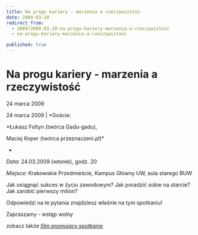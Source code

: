 ```yaml
---
title: Na progu kariery - marzenia a rzeczywistość
date: 2009-03-20
redirect_from: 
  - 2009/2009.03.20-na-progu-kariery-marzenia-a-rzeczywistosc
  - na-progu-kariery-marzenia-a-rzeczywistosc

published: true
---
```




# Na progu kariery - marzenia a rzeczywistość

<time>24 marca 2009</time>

24 marca 2009 | 
*Goście:

*Łukasz Foltyn (twórca Gadu-gadu),

Maciej Koper (twórca przeznaczeni.pl)*

*

*Data:* 24.03.2009 (wtorek), godz. 20

*Miejsce:* Krakowskie Przedmieście, Kampus Główny UW, aula starego BUW

Jak osiągnąć sukces w życiu zawodowym? Jak poradzić sobie na starcie?&nbsp; Jak zarobić pierwszy milion?

Odpowiedzi na te pytania znajdziesz właśnie na tym spotkaniu!

Zapraszamy - wstęp wolny

zobacz także *[film promujący spotkanie](%5C%22www.youtube.com/watch?v=5LQeI2AgJsc%5C%22)*

          

         


<!--CONTENT FROM OLD SERVER (jos before 2013): 24 marca 2009 | 
*Goście:

*Łukasz Foltyn (twórca Gadu-gadu),

Maciej Koper (twórca przeznaczeni.pl)*

*

*Data:* 24.03.2009 (wtorek), godz. 20

*Miejsce:* Krakowskie Przedmieście, Kampus Główny UW, aula starego BUW

Jak osiągnąć sukces w życiu zawodowym? Jak poradzić sobie na starcie?&nbsp; Jak zarobić pierwszy milion?

Odpowiedzi na te pytania znajdziesz właśnie na tym spotkaniu!



Zapraszamy - wstęp wolny

zobacz także *[film promujący spotkanie](%5C%22www.youtube.com/watch?v=5LQeI2AgJsc%5C%22)*

          

         

-->

<!--{{json:{"created_date":"2009-03-20 00:04:33","publish_down":"0000-00-00 00:00:00","id":"732"}}}-->